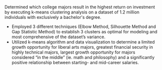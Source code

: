 Determined which college majors result in the highest return on investment by executing k-means clustering analysis on a dataset of 1.2 million individuals with exclusively a bachelor's degree.
  - Employed 3 different techniques (Elbow Method, Silhouette Method and Gap Statistic Method) to establish 3 clusters as optimal for modeling and most comprehensive of the dataset’s variance.
  - Utilized k-means algorithm and data visualization to determine a limited growth opportunity for liberal arts majors, greatest financial security in highly technical majors, largest growth opportunity for majors considered “in the middle” (ie. math and philosophy) and a significantly positive relationship between starting- and mid-career salaries.
